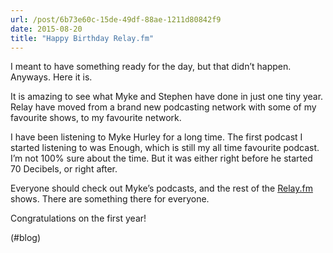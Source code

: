 ```yaml
---
url: /post/6b73e60c-15de-49df-88ae-1211d80842f9
date: 2015-08-20
title: "Happy Birthday Relay.fm"
---
```


I meant to have something ready for the day, but that didn&#8217;t happen. Anyways. Here it is.



It is amazing to see what Myke and Stephen have done in just one tiny year. Relay have moved from a brand new podcasting network with some of my favourite shows, to my favourite network.



I have been listening to Myke Hurley for a long time. The first podcast I started listening to was Enough, which is still my all time favourite podcast. I&#8217;m not 100% sure about the time. But it was either right before he started 70 Decibels, or right after.



Everyone should check out Myke&#8217;s podcasts, and the rest of the [Relay.fm][1] shows. There are something there for everyone.



Congratulations on the first year!



(#blog)



 [1]: http://relay.fm